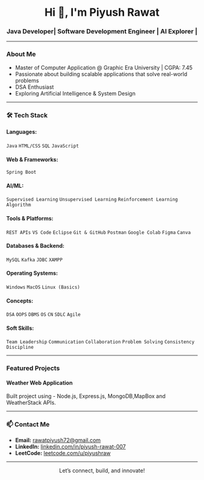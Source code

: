 <h1 align="center">Hi 👋, I'm Piyush Rawat</h1>
<h3 align="center">Java Developer| Software Development Engineer | AI Explorer |</h3>

---

### About Me
-  Master of Computer Application @ Graphic Era University | CGPA: 7.45
-  Passionate about building scalable applications that solve real-world problems
-  DSA Enthusiast 
-  Exploring Artificial Intelligence & System Design
  
---

### 🛠️ Tech Stack

#### Languages:
`Java` `HTML/CSS` `SQL` `JavaScript`  

#### Web & Frameworks:
 `Spring Boot`

#### AI/ML:
`Supervised Learning` `Unsupervised Learning` `Reinforcement Learning Algorithm`
  
#### Tools & Platforms:
`REST APIs` `VS Code` `Eclipse`  `Git & GitHub` `Postman` `Google Colab` `Figma` `Canva`

#### Databases & Backend:
`MySQL` `Kafka` `JDBC` `XAMPP`

#### Operating Systems:
`Windows` `MacOS` `Linux (Basics)`

#### Concepts:
`DSA` `OOPS` `DBMS` `OS` `CN` `SDLC` `Agile`

#### Soft Skills:
`Team Leadership` `Communication` `Collaboration` `Problem Solving` `Consistency` `Discipline`

---

###  Featured Projects

####  Weather Web Application
Built project using - Node.js, Express.js, MongoDB,MapBox and WeatherStack APIs.

---

### 📫 Contact Me

-  **Email:** rawatpiyush72@gmail.com   
-  **LinkedIn:** [linkedin.com/in/piyush-rawat-007](https://www.linkedin.com/in/piyush-rawat-007)  
-  **LeetCode:** [leetcode.com/u/piyushraw](https://leetcode.com/u/piyushraw/)

---

<div align="center"> Let’s connect, build, and innovate!</div>
